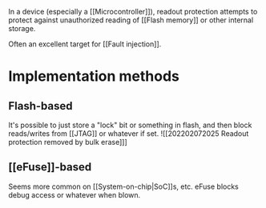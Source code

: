 In a device (especially a [[Microcontroller]]), readout protection attempts to protect against unauthorized reading of [[Flash memory]] or other internal storage.

Often an excellent target for [[Fault injection]].

# Implementation methods
## Flash-based
It's possible to just store a "lock" bit or something in flash, and then block reads/writes from [[JTAG]] or whatever if set.
![[202202072025 Readout protection removed by bulk erase]]]
## [[eFuse]]-based
Seems more common on [[System-on-chip|SoC]]s, etc. eFuse blocks debug access or whatever when blown.